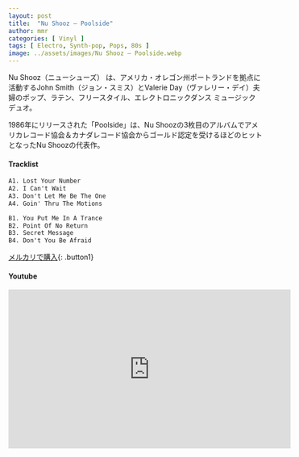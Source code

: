```yaml
---
layout: post
title:  "Nu Shooz – Poolside"
author: mmr
categories: [ Vinyl ]
tags: [ Electro, Synth-pop, Pops, 80s ]
image: ../assets/images/Nu Shooz – Poolside.webp
---
```


Nu Shooz（ニューシューズ） は、アメリカ・オレゴン州ポートランドを拠点に活動するJohn Smith（ジョン・スミス）とValerie Day（ヴァレリー・デイ）夫婦のポップ、ラテン、フリースタイル、エレクトロニックダンス ミュージックデュオ。

1986年にリリースされた「Poolside」は、Nu Shoozの3枚目のアルバムでアメリカレコード協会＆カナダレコード協会からゴールド認定を受けるほどのヒットとなったNu Shoozの代表作。

#### Tracklist
```md
A1. Lost Your Number
A2. I Can't Wait
A3. Don't Let Me Be The One
A4. Goin' Thru The Motions

B1. You Put Me In A Trance
B2. Point Of No Return
B3. Secret Message
B4. Don't You Be Afraid
```

[メルカリで購入](https://jp.mercari.com/item/m34562630097?afid=6142608987){: .button1}

#### Youtube 
<iframe width="560" height="315" src="https://www.youtube.com/embed/wZAl-mDC6Dw?si=4OEVtXar3cYrqjvt" title="YouTube video player" frameborder="0" allow="accelerometer; autoplay; clipboard-write; encrypted-media; gyroscope; picture-in-picture; web-share" referrerpolicy="strict-origin-when-cross-origin" allowfullscreen></iframe>